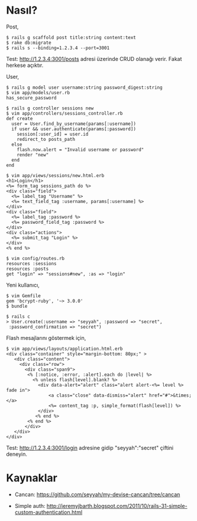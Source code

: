 # Nasıl?

Post,

    $ rails g scaffold post title:string content:text
    $ rake db:migrate
    $ rails s --binding=1.2.3.4 --port=3001

Test: http://1.2.3.4:3001/posts adresi üzerinde CRUD olanağı verir.
Fakat herkese açıktır.

User,

    $ rails g model user username:string password_digest:string
    $ vim app/models/user.rb
    has_secure_password

    $ rails g controller sessions new
    $ vim app/controllers/sessions_controller.rb
    def create
      user = User.find_by_username(params[:username])
      if user && user.authenticate(params[:password])
        session[:user_id] = user.id
        redirect_to posts_path
      else
        flash.now.alert = "Invalid username or password"
        render "new"
      end
    end

    $ vim app/views/sessions/new.html.erb
    <h1>Login</h1>
    <%= form_tag sessions_path do %>
    <div class="field">
      <%= label_tag "Username" %>
      <%= text_field_tag :username, params[:username] %>
    </div>
    <div class="field">
      <%= label_tag :password %>
      <%= password_field_tag :password %>
    </div>
    <div class="actions">
      <%= submit_tag "Login" %>
    </div>
    <% end %>

    $ vim config/routes.rb
    resources :sessions
    resources :posts
    get "login" => "sessions#new", :as => "login"

Yeni kullanıcı,

    $ vim Gemfile
    gem 'bcrypt-ruby', '~> 3.0.0'
    $ bundle

    $ rails c
    > User.create(:username => "seyyah", :password => "secret",
     :password_confirmation => "secret")

Flash mesajlarını göstermek için,

    $ vim app/views/layouts/application.html.erb
    <div class="container" style="margin-bottom: 80px;" >
       <div class="content">
         <div class="row">
           <div class="span9">
            <% [:notice, :error, :alert].each do |level| %>
              <% unless flash[level].blank? %>
                <div data-alert="alert" class="alert alert-<%= level %> fade in">
                    <a class="close" data-dismiss="alert" href="#">&times;</a>
                    <%= content_tag :p, simple_format(flash[level]) %>
                </div>
               <% end %>
            <% end %>
           </div>
       </div>
    </div>

Test: http://1.2.3.4:3001/login adresine gidip "seyyah":"secret" çiftini
deneyin.

# Kaynaklar

- Cancan: <https://github.com/seyyah/my-devise-cancan/tree/cancan>

- Simple auth:
<http://jeremyjbarth.blogspot.com/2011/10/rails-31-simple-custom-authentication.html>
